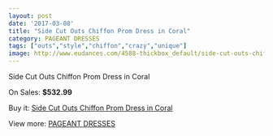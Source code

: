```yaml
---
layout: post
date: '2017-03-08'
title: "Side Cut Outs Chiffon Prom Dress in Coral"
category: PAGEANT DRESSES
tags: ["outs","style","chiffon","crazy","unique"]
image: http://www.eudances.com/4588-thickbox_default/side-cut-outs-chiffon-prom-dress-in-coral.jpg
---
```

Side Cut Outs Chiffon Prom Dress in Coral

On Sales: **$532.99**
<a href="https://www.eudances.com/en/pageant-dresses/1538-side-cut-outs-chiffon-prom-dress-in-coral.html"><amp-img layout="responsive" width="600" height="600" src="//www.eudances.com/4588-thickbox_default/side-cut-outs-chiffon-prom-dress-in-coral.jpg" alt="Side Cut Outs Chiffon Prom Dress in Coral 0" /></a>
<a href="https://www.eudances.com/en/pageant-dresses/1538-side-cut-outs-chiffon-prom-dress-in-coral.html"><amp-img layout="responsive" width="600" height="600" src="//www.eudances.com/4589-thickbox_default/side-cut-outs-chiffon-prom-dress-in-coral.jpg" alt="Side Cut Outs Chiffon Prom Dress in Coral 1" /></a>

Buy it: [Side Cut Outs Chiffon Prom Dress in Coral](https://www.eudances.com/en/pageant-dresses/1538-side-cut-outs-chiffon-prom-dress-in-coral.html "Side Cut Outs Chiffon Prom Dress in Coral")

View more: [PAGEANT DRESSES](https://www.eudances.com/en/16-pageant-dresses "PAGEANT DRESSES")